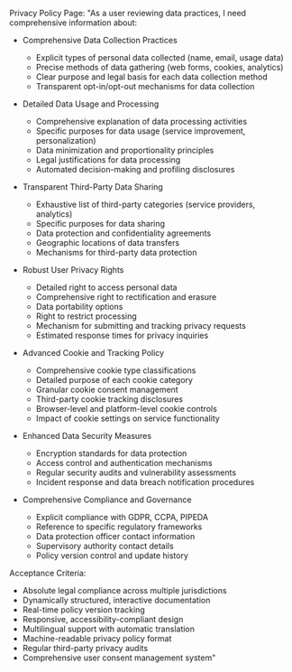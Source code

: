 Privacy Policy Page:
"As a user reviewing data practices, I need comprehensive information about:
- Comprehensive Data Collection Practices
  * Explicit types of personal data collected (name, email, usage data)
  * Precise methods of data gathering (web forms, cookies, analytics)
  * Clear purpose and legal basis for each data collection method
  * Transparent opt-in/opt-out mechanisms for data collection

- Detailed Data Usage and Processing
  * Comprehensive explanation of data processing activities
  * Specific purposes for data usage (service improvement, personalization)
  * Data minimization and proportionality principles
  * Legal justifications for data processing
  * Automated decision-making and profiling disclosures

- Transparent Third-Party Data Sharing
  * Exhaustive list of third-party categories (service providers, analytics)
  * Specific purposes for data sharing
  * Data protection and confidentiality agreements
  * Geographic locations of data transfers
  * Mechanisms for third-party data protection

- Robust User Privacy Rights
  * Detailed right to access personal data
  * Comprehensive right to rectification and erasure
  * Data portability options
  * Right to restrict processing
  * Mechanism for submitting and tracking privacy requests
  * Estimated response times for privacy inquiries

- Advanced Cookie and Tracking Policy
  * Comprehensive cookie type classifications
  * Detailed purpose of each cookie category
  * Granular cookie consent management
  * Third-party cookie tracking disclosures
  * Browser-level and platform-level cookie controls
  * Impact of cookie settings on service functionality

- Enhanced Data Security Measures
  * Encryption standards for data protection
  * Access control and authentication mechanisms
  * Regular security audits and vulnerability assessments
  * Incident response and data breach notification procedures

- Comprehensive Compliance and Governance
  * Explicit compliance with GDPR, CCPA, PIPEDA
  * Reference to specific regulatory frameworks
  * Data protection officer contact information
  * Supervisory authority contact details
  * Policy version control and update history

Acceptance Criteria:
- Absolute legal compliance across multiple jurisdictions
- Dynamically structured, interactive documentation
- Real-time policy version tracking
- Responsive, accessibility-compliant design
- Multilingual support with automatic translation
- Machine-readable privacy policy format
- Regular third-party privacy audits
- Comprehensive user consent management system"
